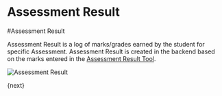 # Assessment Result

#Assessment Result

Assessment Result is a log of marks/grades earned by the student for specific Assessment. Assessment Result is created in the backend based on the marks entered in the [Assessment Result Tool]({{docs_base_url}}/user/manual/en/schools/assessment/assessment_result_tool.html).

<img class="screenshot" alt="Assessment Result" src="{{docs_base_url}}/assets/img/schools/assessment/assessment-result.png">

{next}